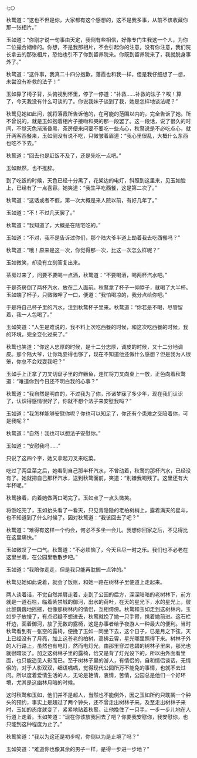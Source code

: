     七〇 

   秋鹜道：“这也不但是你，大家都有这个感想的，这不是我多事，从前不该收藏你那一张相片。”

   玉如道：“你刚才说一句事由天定，我倒有些相信，好像专门生我这一个人，为你二位撮合姻缘的。你想，不是我那相片，不会引起你的注意，没有你注意，我们院长拿去的那张相片，恐怕也引不了你到留养院来。你既到留养院来了，我就脱身事外了。”

   秋鹜道：“这件事，我真二十四分抱歉，落霞也和我一样，但是我仔细想了一想，未尝没有补救的法子！”

   玉如靠了椅子背，头俯视到怀里，停了一停道：“补救……补救的法子？唉！算了，今天我没有什么可谈的了。你说我妹子谈到了我，她是怎样地谈法呢？”

   秋鹜见她如此问，就将落霞所告诉他的，在可能的范围以内的，完全告诉了她。所不曾说的，就是玉如抱着相片子接吻和哭的那一段罢了。这一段话，说了很久的时间，不觉天色渐渐昏黑，茶房便来问要不要吃一些点心，秋鹜说是不必吃点心，就开两客西餐来，玉如倒没有说不吃，只微皱着眉道：“我心里很乱，大概什么东西也吃不下去。”

   秋鹜道：“回去也是赶饭不及了，还是先吃一点吧。”

   玉如默然，也不推辞。

   到了吃饭的时候，天色已经十分黑了，花架边的电灯，斜照到这里来，见玉如脸上，已经有了一点喜容。她笑道：“我生平吃西餐，这是第二次了。”

   秋鹜道：“这话或者不假，第一次大概是来人院以前，有好几年了。”

   玉如道：“不！不过几天罢了。”

   秋鹜道：“我知道了，大概是在陆宅吃的。”

   玉如道：“不对，我不是告诉过你们，那个陆大爷半道上劫着我去吃西餐吗？”

   秋鹜道：“哦！原来是这一次，你觉得那一次，比这一次怎么样呢？”

   玉如微笑，却没有立刻答复出来。

   茶房过来了，问要不要喝一点酒，秋鹜道：“不要喝酒，喝两杯汽水吧。”

   于是茶房倒了两杯汽水，放在二人面前。秋鹜拿了杯子一仰脖子，就喝了大半杯。玉如端了杯子，只微微呷了一口，便道：“我怕喝凉的，我分点给你吧。”

   于是将自己杯子里的汽水，注到秋鹜杯子里来。秋鹜道：“你若是不喝，尽管留着，我一人包喝了。”

   玉如笑道：“人生是难说的，我不料上次吃西餐的时候，和这次吃西餐的时候，我的环境，完全变化过来了。”

   秋鹜也笑道：“你这人忠厚的时候，是十二分忠厚，调皮的时候，又十二分地调皮。那个陆大爷，让你戏耍得也够了，现在不知道他还做什么感想？但是我为人很笨，你总不会戏耍我吧？”

   玉如手上正拿了刀叉切盘子里的炸鳜鱼，连忙将刀叉向桌上一放，正色向着秋鹜道：“难道你到今日还不明白我的心事？”

   秋鹜道：“我自然是明白的，不过我为了你，形诸梦寐了多少年，现在我们认识了，认识得感情很好了，你就不想个法子来安慰我吗？”

   玉如道：“我怎样能够安慰你呢？你也可以知足了，你还有个患难之交陪着你，可是我呢？”

   秋鹜道：“自然！我也可以想法子安慰你。”

   玉如道：“安慰我吗……”

   只说了这四个字，她又拿起刀叉来吃菜。

   吃过了两盘菜之后，她看到自己那半杯汽水，不曾动着，秋鹜的那杯汽水，已经没有了。她就把自己那杯汽水，送到秋鹜面前，笑道：“别嫌我喝残了。这里还有大半杯呢。”

   秋鹜接着，向着她做两口喝完了。玉如点了一点头微笑。

   将饭吃完了，玉如抬头看了一看天，只见青隐隐的老柏树梢上，露着满天的星斗，也不知道到了什么时候了。因对秋鹜道：“我该回去了吧？”

   秋鹜道：“难得有这样一个约会，何必不多坐一会儿。我想你回家之后，不见得比在这里痛快。”

   玉如微叹了一口气。秋鹜道：“不必烦恼了，今天且尽一时之乐。我们也不必老在这里坐着，在公园里散散步吧。”

   玉如道：“我陪你走走，但是我只能再耽搁一点钟的。”

   秋鹜见她如此说着，就会了饭账，和她一路在树林子里便道上走起来。

   两人谈着话，不觉自然并肩走着，走到了公园的后方，深深暗暗的老树林下，前方就是一道石栏，临着紫禁城的御河，出水的荷叶，在天的星光下，水的星光上，彼此颤巍巍地摇撼，也像那树林内的情侣，互相倚傍。秋鹜和玉如走到这树林内，玉如步子放慢了，有点迟疑不想进去，秋鹜就挽了她一只手臂，携着她前进。这石栏杆边，面着御河，放了无数的露椅，这是办事者给予夜游人一种最大的便利。当时秋鹜看到有一张空的露椅，便挽了玉如一同坐下去，这个日子，已是月之下弦，天上已经没有了月亮，加上这苍老的柏树，高拂云霄，星光哪里照得下来。树林子外的人行路上，虽然也有电灯，然而电灯光，由那里穿过苍碧的树林子里来，那光也就很暗淡了。加之这树林子里的露椅，恰又是背了灯光设下的，所以由外面看里面，也只能遥见人影而已。至于树林子里的游人，有情侣的，自和情侣谈话，无情侣的，对于人影双双，细语喁喁，觉得现代公园所万不能免的事情，也就不去过问。所以度着爱情生活的人，无论是艳情，衷情，苦情，公园总是他们一个好环境，尤其是这幽林月暗的时候。

   这时秋鹜和玉如，他们并不是超人，当然也不能例外，因之玉如所约只耽搁一个钟头的预约，事实上是超过了两个钟头，还不曾走出树林子来。及至走出树林子来时，玉如的态度就变了，紧紧地贴着秋鹜，让他挽住了一只手，一步一步儿地在人行道上走着。玉如笑道：“现在你该放我回去了吧？你要我安慰你，我安慰你，也只能到这种程度为止了。”

   秋鹜笑道：“我以为这还是初步呢，你倒以为是止境了吗？”

   玉如笑道：“难道你也像其余的男子一样，是得一步进一步地？”

